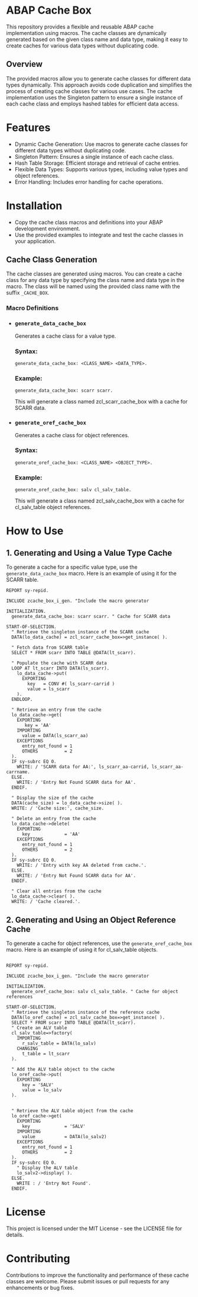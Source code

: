 # ABAP Cache Box

This repository provides a flexible and reusable ABAP cache implementation using macros. The cache classes are dynamically generated based on the given class name and data type, making it easy to create caches for various data types without duplicating code.

## Overview

The provided macros allow you to generate cache classes for different data types dynamically. This approach avoids code duplication and simplifies the process of creating cache classes for various use cases. The cache implementation uses the Singleton pattern to ensure a single instance of each cache class and employs hashed tables for efficient data access.

# Features

- Dynamic Cache Generation: Use macros to generate cache classes for different data types without duplicating code.
- Singleton Pattern: Ensures a single instance of each cache class.
- Hash Table Storage: Efficient storage and retrieval of cache entries.
- Flexible Data Types: Supports various types, including value types and object references.
- Error Handling: Includes error handling for cache operations.

# Installation

- Copy the cache class macros and definitions into your ABAP development environment.
- Use the provided examples to integrate and test the cache classes in your application.

## Cache Class Generation

The cache classes are generated using macros. You can create a cache class for any data type by specifying the class name and data type in the macro. The class will be named using the provided class name with the suffix `_CACHE_BOX`.

### Macro Definitions

- ### `generate_data_cache_box`

  Generates a cache class for a value type.

  ### Syntax:

  ```abap
  generate_data_cache_box: <CLASS_NAME> <DATA_TYPE>.
  ```

  ### Example:

  ```abap
  generate_data_cache_box: scarr scarr.
  ```

  This will generate a class named zcl_scarr_cache_box with a cache for SCARR data.

- ### `generate_oref_cache_box`

  Generates a cache class for object references.

  ### Syntax:

  ```abap
  generate_oref_cache_box: <CLASS_NAME> <OBJECT_TYPE>.
  ```

  ### Example:

  ```abap
  generate_oref_cache_box: salv cl_salv_table.
  ```

  This will generate a class named zcl_salv_cache_box with a cache for cl_salv_table object references.

# How to Use

## 1. Generating and Using a Value Type Cache

To generate a cache for a specific value type, use the `generate_data_cache_box` macro. Here is an example of using it for the SCARR table.

```abap
REPORT sy-repid.

INCLUDE zcache_box_i_gen. "Include the macro generator

INITIALIZATION.
  generate_data_cache_box: scarr scarr. " Cache for SCARR data

START-OF-SELECTION.
  " Retrieve the singleton instance of the SCARR cache
  DATA(lo_data_cache) = zcl_scarr_cache_box=>get_instance( ).

  " Fetch data from SCARR table
  SELECT * FROM scarr INTO TABLE @DATA(lt_scarr).

  " Populate the cache with SCARR data
  LOOP AT lt_scarr INTO DATA(ls_scarr).
    lo_data_cache->put(
      EXPORTING
        key   = CONV #( ls_scarr-carrid )
        value = ls_scarr
    ).
  ENDLOOP.

  " Retrieve an entry from the cache
  lo_data_cache->get(
    EXPORTING
       key = 'AA'
    IMPORTING
      value = DATA(ls_scarr_aa)
    EXCEPTIONS
      entry_not_found = 1
      OTHERS          = 2
  ).
  IF sy-subrc EQ 0.
    WRITE: / 'SCARR data for AA:', ls_scarr_aa-carrid, ls_scarr_aa-carrname.
  ELSE.
    WRITE: / 'Entry Not Found SCARR data for AA'.
  ENDIF.

  " Display the size of the cache
  DATA(cache_size) = lo_data_cache->size( ).
  WRITE: / 'Cache size:', cache_size.

  " Delete an entry from the cache
  lo_data_cache->delete(
    EXPORTING
      key             = 'AA'
    EXCEPTIONS
      entry_not_found = 1
      OTHERS          = 2
  ).
  IF sy-subrc EQ 0.
    WRITE: / 'Entry with key AA deleted from cache.'.
  ELSE.
    WRITE: / 'Entry Not Found SCARR data for AA'.
  ENDIF.

  " Clear all entries from the cache
  lo_data_cache->clear( ).
  WRITE: / 'Cache cleared.'.
```

## 2. Generating and Using an Object Reference Cache

To generate a cache for object references, use the `generate_oref_cache_box` macro. Here is an example of using it for cl_salv_table objects.

```abap

REPORT sy-repid.

INCLUDE zcache_box_i_gen. "Include the macro generator

INITIALIZATION.
  generate_oref_cache_box: salv cl_salv_table. " Cache for object references

START-OF-SELECTION.
  " Retrieve the singleton instance of the reference cache
  DATA(lo_oref_cache) = zcl_salv_cache_box=>get_instance( ).
  SELECT * FROM scarr INTO TABLE @DATA(lt_scarr).
  " Create an ALV table
  cl_salv_table=>factory(
    IMPORTING
      r_salv_table = DATA(lo_salv)
    CHANGING
      t_table = lt_scarr
  ).

  " Add the ALV table object to the cache
  lo_oref_cache->put(
    EXPORTING
      key = 'SALV'
      value = lo_salv
  ).


  " Retrieve the ALV table object from the cache
  lo_oref_cache->get(
    EXPORTING
      key             = 'SALV'
    IMPORTING
      value           = DATA(lo_salv2)
    EXCEPTIONS
      entry_not_found = 1
      OTHERS          = 2
  ).
  IF sy-subrc EQ 0.
    " Display the ALV table
    lo_salv2->display( ).
  ELSE.
    WRITE : / 'Entry Not Found'.
  ENDIF.
```

# License

This project is licensed under the MIT License - see the LICENSE file for details.

# Contributing

Contributions to improve the functionality and performance of these cache classes are welcome. Please submit issues or pull requests for any enhancements or bug fixes.
